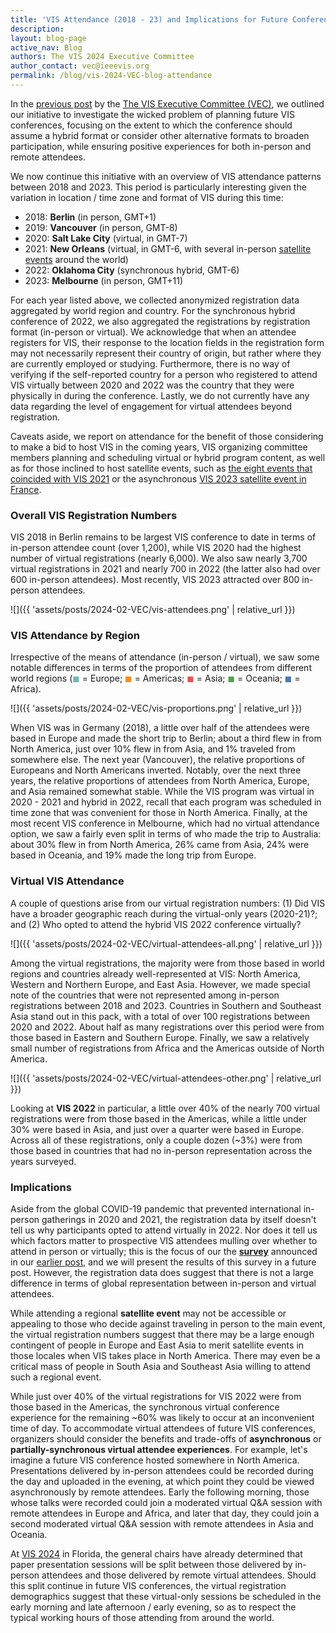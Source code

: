 ```yaml
---
title: 'VIS Attendance (2018 - 23) and Implications for Future Conference and Satellite Locations'
description: 
layout: blog-page
active_nav: Blog
authors: The VIS 2024 Executive Committee
author_contact: vec@ieeevis.org
permalink: /blog/vis-2024-VEC-blog-attendance
---
```


In the [previous post](vis-2024-vis-2024-VEC-blog-conference-format) by the [The VIS Executive Committee (VEC)](https://ieeevis.org/year/2024/info/committees/vis-executive-committee), we outlined our initiative to investigate the wicked problem of planning future VIS conferences, focusing on the extent to which the conference should assume a hybrid format or consider other alternative formats to broaden participation, while ensuring positive experiences for both in-person and remote attendees.

We now continue this initiative with an overview of VIS attendance patterns between 2018 and 2023. This period is particularly interesting given the variation in location / time zone and format of VIS during this time:

- 2018: **Berlin** (in person, GMT+1)
- 2019: **Vancouver** (in person, GMT-8)
- 2020: **Salt Lake City** (virtual, in GMT-7)
- 2021: **New Orleans** (virtual, in GMT-6, with several in-person [satellite events](https://ieeevis.org/year/2021/info/satellite) around the world)
- 2022: **Oklahoma City** (synchronous hybrid, GMT-6)
- 2023: **Melbourne** (in person, GMT+11)

 For each year listed above, we collected anonymized registration data aggregated by world region and country. For the synchronous hybrid conference of 2022, we also aggregated the registrations by registration format (in-person or virtual). We acknowledge that when an attendee registers for VIS, their response to the location fields in the registration form may not necessarily represent their country of origin, but rather where they are currently employed or studying. Furthermore, there is no way of verifying if the self-reported country for a person who registered to attend VIS virtually between 2020 and 2022 was the country that they were physically in during the conference. Lastly, we do not currently have any data regarding the level of engagement for virtual attendees beyond registration. 

 Caveats aside, we report on attendance for the benefit of those considering to make a bid to host VIS in the coming years, VIS organizing committee members planning and scheduling virtual or hybrid program content, as well as for those inclined to host satellite events, such as [the eight events that coincided with VIS 2021](https://ieeevis.org/year/2021/info/satellite) or the asynchronous [VIS 2023 satellite event in France](https://www.aviz.fr/Events/Previs2023). 

### Overall VIS Registration Numbers

VIS 2018 in Berlin remains to be largest VIS conference to date in terms of in-person attendee count (over 1,200), while VIS 2020 had the highest number of virtual registrations (nearly 6,000). We also saw nearly 3,700 virtual registrations in 2021 and nearly 700 in 2022 (the latter also had over 600 in-person attendees). Most recently, VIS 2023 attracted over 800 in-person attendees.

![]({{ 'assets/posts/2024-02-VEC/vis-attendees.png' | relative_url }})

### VIS Attendance by Region

Irrespective of the means of attendance (in-person / virtual), we saw some notable differences in terms of the proportion of attendees from different world regions (<span style="color:#76B7B2">◼︎</span> = Europe; <span style="color:#F28E2B">◼︎</span> = Americas; <span style="color:#E15759">◼︎</span> = Asia; <span style="color:#59A14F">◼︎</span> = Oceania; <span style="color:#4E79A7">◼︎</span> = Africa).

![]({{ 'assets/posts/2024-02-VEC/vis-proportions.png' | relative_url }})

When VIS was in Germany (2018), a little over half of the attendees were based in Europe and made the short trip to Berlin; about a third flew in from North America, just over 10% flew in from Asia, and 1% traveled from somewhere else. The next year (Vancouver), the relative proportions of Europeans and North Americans inverted. Notably, over the next three years, the relative proportions of attendees from North America, Europe, and Asia remained somewhat stable. While the VIS program was virtual in 2020 - 2021 and hybrid in 2022, recall that each program was scheduled in time zone that was convenient for those in North America. Finally, at the most recent VIS conference in Melbourne, which had no virtual attendance option, we saw a fairly even split in terms of who made the trip to Australia: about 30% flew in from North America, 26% came from Asia, 24% were based in Oceania, and 19% made the long trip from Europe.

### Virtual VIS Attendance

A couple of questions arise from our virtual registration numbers: (1) Did VIS have a broader geographic reach during the virtual-only years (2020-21)?; and (2) Who opted to attend the hybrid VIS 2022 conference virtually?

![]({{ 'assets/posts/2024-02-VEC/virtual-attendees-all.png' | relative_url }})

Among the virtual registrations, the majority were from those based in world regions and countries already well-represented at VIS: North America, Western and Northern Europe, and East Asia. However, we made special note of the countries that were not represented among in-person registrations between 2018 and 2023. Countries in Southern and Southeast Asia stand out in this pack, with a total of over 100 registrations between 2020 and 2022. About half as many registrations over this period were from those based in Eastern and Southern Europe. Finally, we saw a relatively small number of registrations from Africa and the Americas outside of North America. 

![]({{ 'assets/posts/2024-02-VEC/virtual-attendees-other.png' | relative_url }})

Looking at **VIS 2022** in particular, a little over 40% of the nearly 700 virtual registrations were from those based in the Americas, while a little under 30% were based in Asia, and just over a quarter were based in Europe. Across all of these registrations, only a couple dozen (~3%) were from those based in countries that had no in-person representation across the years  surveyed. 

### Implications

Aside from the global COVID-19 pandemic that prevented international in-person gatherings in 2020 and 2021, the registration data by itself doesn't tell us why participants opted to attend virtually in 2022. Nor does it tell us which factors matter to prospective VIS attendees mulling over whether to attend in person or virtually; this is the focus of our the [**survey**](https://forms.gle/LK8kBmLownQiZzrs8) announced in our [earlier post](vis-2024-vis-2024-VEC-blog-conference-format), and we will present the results of this survey in a future post. However, the registration data does suggest that there is not a large difference in terms of global representation between in-person and virtual attendees. 

While attending a regional **satellite event** may not be accessible or appealing to those who decide against traveling in person to the main event, the virtual registration numbers suggest that there may be a large enough contingent of people in Europe and East Asia to merit satellite events in those locales when VIS takes place in North America. There may even be a critical mass of people in South Asia and Southeast Asia willing to attend such a regional event. 

While just over 40% of the virtual registrations for VIS 2022 were from those based in the Americas, the synchronous virtual conference experience for the remaining ~60% was likely to occur at an inconvenient time of day. To accommodate virtual attendees of future VIS conferences, organizers should consider the benefits and trade-offs of **asynchronous** or **partially-synchronous virtual attendee experiences**. For example, let's imagine a future VIS conference hosted somewhere in North America. Presentations delivered by in-person attendees could be recorded during the day and uploaded in the evening, at which point they could be viewed asynchronously by remote attendees. Early the following morning, those whose talks were recorded could join a moderated virtual Q&A session with remote attendees in Europe and Africa, and later that day, they could join a second moderated virtual Q&A session with remote attendees in Asia and Oceania. 

At [VIS 2024](vis-2024-conference-format) in Florida, the general chairs have already determined that paper presentation sessions will be split between those delivered by in-person attendees and those delivered by remote virtual attendees. Should this split continue in future VIS conferences, the virtual registration demographics suggest that these virtual-only sessions be scheduled in the early morning and late afternoon / early evening, so as to respect the typical working hours of those attending from around the world. 